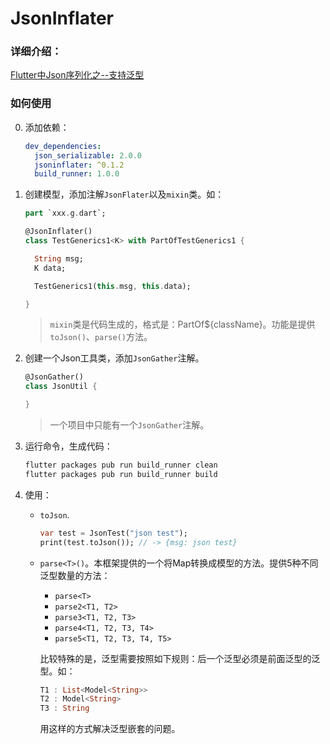 # JsonInflater
### 详细介绍： 
[Flutter中Json序列化之--支持泛型](https://ejin66.github.io/2019/02/25/flutter-json-serialize-generics.html)
<br/>

### 如何使用

0. 添加依赖：
   ```yaml
   dev_dependencies:
     json_serializable: 2.0.0
     jsoninflater: ^0.1.2
     build_runner: 1.0.0
   ```

1. 创建模型，添加注解`JsonFlater`以及`mixin`类。如：

   ```dart
   part `xxx.g.dart`;
   
   @JsonInflater()
   class TestGenerics1<K> with PartOfTestGenerics1 {
   
     String msg;
     K data;
   
     TestGenerics1(this.msg, this.data);
   
   }
   ```

   > `mixin`类是代码生成的，格式是：PartOf${className}。功能是提供`toJson()`、`parse()`方法。
   
2. 创建一个Json工具类，添加`JsonGather`注解。

   ```dart
   @JsonGather()
   class JsonUtil {

   }
   ```
   > 一个项目中只能有一个`JsonGather`注解。
   
3. 运行命令，生成代码：

   ```bash
   flutter packages pub run build_runner clean
   flutter packages pub run build_runner build
   ```

3. 使用：

   - `toJson`.

     ```dart
     var test = JsonTest("json test");
     print(test.toJson()); // -> {msg: json test}
     ```

   - `parse<T>()`。本框架提供的一个将Map转换成模型的方法。提供5种不同泛型数量的方法：

     - `parse<T>`
     - `parse2<T1, T2>`
     - `parse3<T1, T2, T3>`
     - `parse4<T1, T2, T3, T4>`
     - `parse5<T1, T2, T3, T4, T5>`

     比较特殊的是，泛型需要按照如下规则：后一个泛型必须是前面泛型的泛型。如：

     ```dart
     T1 : List<Model<String>>
     T2 : Model<String>
     T3 : String
     ```

     用这样的方式解决泛型嵌套的问题。

<br/>
